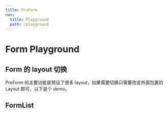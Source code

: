 ```yaml
---
title: ProForm
nav:
  title: Playground
  path: /playground
---
```


# Form Playground

## Form 的 layout 切换

ProForm 的主要功能是预设了很多 layout，如果需要切换只需要改变外面包裹的 Layout 即可，以下是个 demo。

<code src="../../packages/form/src/demos/layout-change.tsx" height="709px"></code>

## FormList

<code src="../../packages/form/src/components/Group/demos/customize.tsx" title="ProForm.List" height="1002px"></code>
